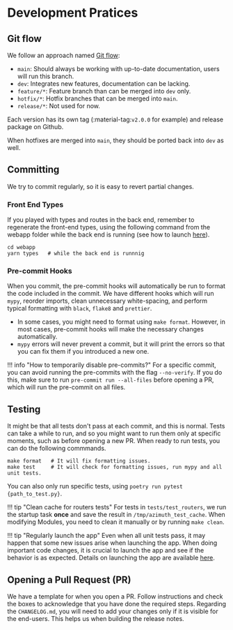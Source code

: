 # Development Pratices

## Git flow

We follow an approach named [Git flow](https://www.atlassian.com/git/tutorials/comparing-workflows/gitflow-workflow):

* `main`: Should always be working with up-to-date documentation, users will run this branch.
* `dev`: Integrates new features, documentation can be lacking.
* `feature/*`: Feature branch than can be merged into `dev` only.
* `hotfix/*`: Hotfix branches that can be merged into `main`.
* `release/*`: Not used for now.

Each version has its own tag (:material-tag:`v2.0.0` for example) and release package on Github.

When hotfixes are merged into `main`, they should be ported back into `dev` as well.

## Committing
We try to commit regularly, so it is easy to revert partial changes.

### Front End Types
If you played with types and routes in the back end, remember to regenerate the front-end types, using the following command from the webapp folder while the back end is running (see how to launch [here](launching.md)).
```
cd webapp
yarn types   # while the back end is runnnig
```

### Pre-commit Hooks
When you commit, the pre-commit hooks will automatically be run to format the code included in the commit.
We have different hooks which will run `mypy`, reorder imports, clean unnecessary white-spacing, and perform typical formatting with `black`, `flake8` and `prettier`.

- In some cases, you might need to format using `make format`. However, in most cases, pre-commit hooks will make the necessary changes automatically.
- `mypy` errors will never prevent a commit, but it will print the errors so that you can fix
    them if you introduced a new one.

!!! info "How to temporarily disable pre-commits?"
    For a specific commit, you can avoid running the pre-commits with the flag `--no-verify`. If you do this, make sure to run `pre-commit run --all-files` before opening a PR, which will run the pre-commit on all files.


## Testing
It might be that all tests don't pass at each commit, and this is normal.
Tests can take a while to run, and so you might want to run them only at specific moments, such as before opening a new PR.
When ready to run tests, you can do the following commmands.
```
make format   # It will fix formatting issues.
make test     # It will check for formatting issues, run mypy and all unit tests.
```

You can also only run specific tests, using `poetry run pytest {path_to_test.py}`.

!!! tip "Clean cache for routers tests"
    For tests in `tests/test_routers`, we run the startup task **once** and save the result
    in `/tmp/azimuth_test_cache`. When modifying Modules,
    you need to clean it manually or by running `make clean`.

!!! tip "Regularly launch the app"
    Even when all unit tests pass, it may happen that some new issues arise when launching the app.
    When doing important code changes, it is crucial to launch the app and see if the behavior is as expected.
    Details on launching the app are available [here](launching.md).

## Opening a Pull Request (PR)
We have a template for when you open a PR.
Follow instructions and check the boxes to acknowledge that you have done the required steps.
Regarding the `CHANGELOG.md`, you will need to add your changes only if it is visible for the end-users.
This helps us when building the release notes.
